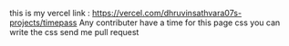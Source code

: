 this is my vercel link : https://vercel.com/dhruvinsathvara07s-projects/timepass 
Any contributer have a time for this page css you can write the css send me pull request 
